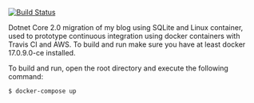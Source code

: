 [![Build Status](https://travis-ci.org/hailedev/HomepageCore.svg?branch=master)](https://travis-ci.org/hailedev/HomepageCore)

Dotnet Core 2.0 migration of my blog using SQLite and Linux container, used to prototype continuous integration using docker containers with Travis CI and AWS.  To build and run make sure you have at least docker 17.0.9.0-ce installed.


To build and run, open the root directory and execute the following command:


```
$ docker-compose up
```